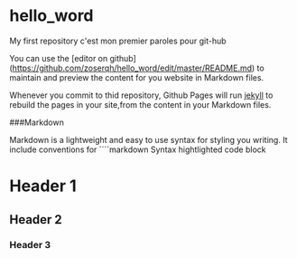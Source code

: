 # hello_word
My first repository
c'est mon premier paroles pour git-hub

You can use the [editor on github] (https://github.com/zoserqh/hello_word/edit/master/README.md) to maintain and preview the content for you website in Markdown files.

Whenever you commit to thid repository, Github Pages will run [jekyll](https://jekyllrb.com/) to rebuild the pages in your site,from the content in your Markdown files.

###Markdown

Markdown is a lightweight and easy to use syntax for styling you writing. It include conventions for 
´´´´markdown
Syntax hightlighted code block

# Header 1
## Header 2
### Header 3
